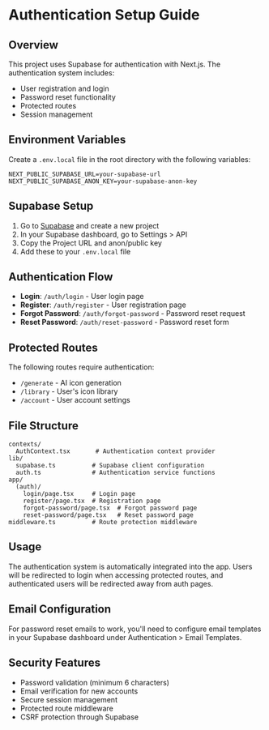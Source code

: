 # Authentication Setup Guide

## Overview
This project uses Supabase for authentication with Next.js. The authentication system includes:
- User registration and login
- Password reset functionality
- Protected routes
- Session management

## Environment Variables
Create a `.env.local` file in the root directory with the following variables:

```env
NEXT_PUBLIC_SUPABASE_URL=your-supabase-url
NEXT_PUBLIC_SUPABASE_ANON_KEY=your-supabase-anon-key
```

## Supabase Setup
1. Go to [Supabase](https://supabase.com/) and create a new project
2. In your Supabase dashboard, go to Settings > API
3. Copy the Project URL and anon/public key
4. Add these to your `.env.local` file

## Authentication Flow
- **Login**: `/auth/login` - User login page
- **Register**: `/auth/register` - User registration page
- **Forgot Password**: `/auth/forgot-password` - Password reset request
- **Reset Password**: `/auth/reset-password` - Password reset form

## Protected Routes
The following routes require authentication:
- `/generate` - AI icon generation
- `/library` - User's icon library
- `/account` - User account settings

## File Structure
```
contexts/
  AuthContext.tsx       # Authentication context provider
lib/
  supabase.ts          # Supabase client configuration
  auth.ts              # Authentication service functions
app/
  (auth)/
    login/page.tsx     # Login page
    register/page.tsx  # Registration page
    forgot-password/page.tsx  # Forgot password page
    reset-password/page.tsx   # Reset password page
middleware.ts          # Route protection middleware
```

## Usage
The authentication system is automatically integrated into the app. Users will be redirected to login when accessing protected routes, and authenticated users will be redirected away from auth pages.

## Email Configuration
For password reset emails to work, you'll need to configure email templates in your Supabase dashboard under Authentication > Email Templates.

## Security Features
- Password validation (minimum 6 characters)
- Email verification for new accounts
- Secure session management
- Protected route middleware
- CSRF protection through Supabase 